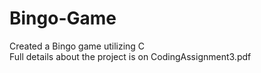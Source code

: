 # Bingo-Game
Created a Bingo game utilizing C
<br>
Full details about the project is on CodingAssignment3.pdf

